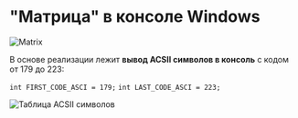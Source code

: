 # "Матрица" в консоле Windows
![Matrix](https://image.prntscr.com/image/74r5QSLXRueQ-BnhBhrncA.png "Matrix")

В основе реализации лежит **вывод ACSII символов в консоль** c кодом от 179 до 223:

`int FIRST_CODE_ASCI = 179;` 
`int LAST_CODE_ASCI = 223;`

![Таблица ACSII символов ](https://bourabai.ru/alg/img/3.1.gif "Таблица ACSII символов ")
